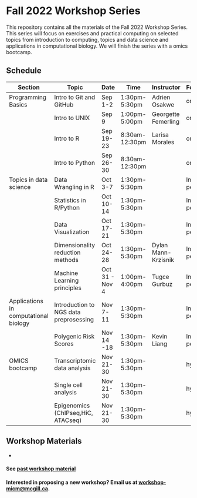 # Fall 2022 Workshop Series

This repository contains all the materials of the Fall 2022 Workshop Series. 
This series will focus on exercises and practical computing on selected topics from introduction to computing, topics and data science and applications in computational biology. We will finish the series with a omics bootcamp.

## Schedule


|Section | Topic | Date | Time | Instructor | Format | Registration |
|-----| ------| ---- | ----- | ---------- | -------- | ------- |
| Programming Basics | Intro to Git and GitHub| Sep 1-2 | 1:30pm-5:30pm | Adrien Osakwe| online | Closed |
|| Intro to UNIX | Sep 9 | 1:00pm-5:00pm | Georgette Femerling | online | Closed |
||  Intro to R | Sep 19-23 | 8:30am-12:30pm | Larisa Morales | online | Closed |
|| Intro to Python | Sep 26-30 | 8:30am-12:30pm | | online | Closed |
| Topics in data science | Data Wrangling in R | Oct 3-7  | 1:30pm-5:30pm |  | In-person | Closed |
||Statistics in R/Python |  Oct 10-14 | 1:30pm-5:30pm | | In-person | Closed |
||Data Visualization | Oct 17-21 | 1:30pm-5:30pm |  | In-person | Closed |
||Dimensionality reduction methods | Oct 24-28 | 1:30pm-5:30pm | Dylan Mann-Krzisnik | In-person | Closed |
||Machine Learning principles| Oct 31 - Nov 4 | 1:00pm-4:00pm | Tugce Gurbuz | In-person | Closed |
| Applications in computational biology | Introduction to NGS data preprosessing | Nov 7-11 | 1:30pm-5:30pm |  | In-person | Closed |
|| Polygenic Risk Scores | Nov 14 -18	| 1:30pm-5:30pm | Kevin Liang	| In-person | Closed | 
| OMICS bootcamp | Transcriptomic data analysis | Nov 21-30 | 1:30pm-5:30pm |  | hybrid | Closed |
|| Single cell analysis | Nov 21-30 | 1:30pm-5:30pm |  | hybrid | Closed |
|| Epigenomics (ChIPseq,HiC, ATACseq) | Nov 21-30 | 1:30pm-5:30pm |  | hybrid | Closed |


## Workshop Materials

* [](https://github.com/McGill-MiCM/)

#### See [past workshop material](https://mcgill-micm.github.io/MicM-Mcgill/)
#### Interested in proposing a new workshop? Email us at workshop-micm@mcgill.ca.
